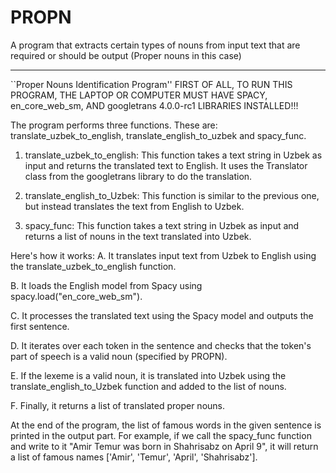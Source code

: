 # PROPN
A program that extracts certain types of nouns from input text that are required or should be output (Proper nouns in this case)


--------

``Proper Nouns Identification Program''
FIRST OF ALL, TO RUN THIS PROGRAM, THE LAPTOP OR COMPUTER MUST HAVE SPACY, en_core_web_sm, AND googletrans 4.0.0-rc1 LIBRARIES INSTALLED!!!

The program performs three functions. These are: translate_uzbek_to_english, translate_english_to_uzbek and spacy_func.

1. translate_uzbek_to_english: This function takes a text string in Uzbek as input and returns the translated text to English. It uses the Translator class from the googletrans library to do the translation.

2. translate_english_to_Uzbek: This function is similar to the previous one, but instead translates the text from English to Uzbek.

3. spacy_func: This function takes a text string in Uzbek as input and returns a list of nouns in the text translated into Uzbek.

Here's how it works:
 A. It translates input text from Uzbek to English using the translate_uzbek_to_english function.

 B. It loads the English model from Spacy using spacy.load("en_core_web_sm").

 C. It processes the translated text using the Spacy model and outputs the first sentence.

 D. It iterates over each token in the sentence and checks that the token's part of speech is a valid noun (specified by PROPN).

 E. If the lexeme is a valid noun, it is translated into Uzbek using the translate_english_to_Uzbek function and added to the list of nouns.

 F. Finally, it returns a list of translated proper nouns.

At the end of the program, the list of famous words in the given sentence is printed in the output part. For example, if we call the spacy_func function and write to it "Amir Temur was born in Shahrisabz on April 9", it will return a list of famous names ['Amir', 'Temur', 'April', 'Shahrisabz'].

